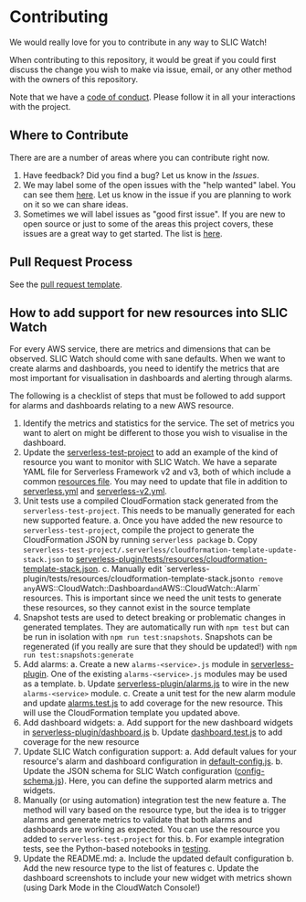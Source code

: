# Contributing

We would really love for you to contribute in any way to SLIC Watch!

When contributing to this repository, it would be great if you could first discuss the change you wish to make via issue, email, or any other method with the owners of this repository.

Note that we have a [code of conduct](CODE_OF_CONDUCT.md). Please follow it in all your interactions with the project.

## Where to Contribute

There are are a number of areas where you can contribute right now.

1. Have feedback? Did you find a bug? Let us know in the _Issues_.
2. We may label some of the open issues with the "help wanted" label. You can see them [here](https://github.com/fourTheorem/slic-watch/issues?q=is%3Aissue+is%3Aopen+label%3A%22help+wanted%22). Let us know in the issue if you are planning to work on it so we can share ideas.
3. Sometimes we will label issues as "good first issue". If you are new to open source or just to some of the areas this project covers, these issues are a great way to get started. The list is [here](https://github.com/fourTheorem/slic-watch/issues?utf8=%E2%9C%93&q=is%3Aissue+is%3Aopen+label%3A%22good+first+issue%22).

## Pull Request Process

See the [pull request template](./docs/pull_request_template.md).

## How to add support for new resources into SLIC Watch

For every AWS service, there are metrics and dimensions that can be observed. SLIC Watch should come with sane defaults. When we want to create alarms and dashboards, you need to identify the metrics that are most important for visualisation in dashboards and alerting through alarms.

The following is a checklist of steps that must be followed to add support for alarms and dashboards relating to a new AWS resource.

1. Identify the metrics and statistics for the service. The set of metrics you want to alert on might be different to those you wish to visualise in the dashboard.
2. Update the [serverless-test-project](./serverless-test-project) to add an example of the kind of resource you want to monitor with SLIC Watch.  We have a separate YAML file for Serverless Framework v2 and v3, both of which include a common [resources file](./serverless-test-project/sls-resources.yml). You may need to update that file in addition to [serverless.yml](./serverless-test-project/serverless.yml) and [serverless-v2.yml](./serverless-test-project/serverless-v2.yml).
3. Unit tests use a compiled CloudFormation stack generated from the `serverless-test-project`. This needs to be manually generated for each new supported feature.
 a. Once you have added the new resource to `serverless-test-project`, compile the project to generate the CloudFormation JSON by running `serverless package`
 b. Copy `serverless-test-project/.serverless/cloudformation-template-update-stack.json` to [serverless-plugin/tests/resources/cloudformation-template-stack.json](serverless-plugin/tests/resources/cloudformation-template-stack.json`).
 c. Manually edit `serverless-plugin/tests/resources/cloudformation-template-stack.json` to remove any `AWS::CloudWatch::Dashboard` and `AWS::CloudWatch::Alarm` resources. This is important since we need the unit tests to generate these resources, so they cannot exist in the source template
4. Snapshot tests are used to detect breaking or problematic changes in generated templates. They are automatically run with `npm test` but can be run in isolation with `npm run test:snapshots`. Snapshots can be regenerated (if you really are sure that they should be updated!) with `npm run test:snapshots:generate`
5. Add alarms:
 a. Create a new `alarms-<service>.js` module in [serverless-plugin](./serverless-plugin/). One of the existing `alarms-<service>.js` modules may be used as a template.
 b. Update [serverless-plugin/alarms.js](./serverless-plugin/alarms.js) to wire in the new `alarms-<service>` module.
 c. Create a unit test for the new alarm module and update [alarms.test.js](./serverless-plugin/tests/alarms.test.js) to add coverage for the new resource. This will use the CloudFormation template you updated above.
6. Add dashboard widgets:
 a. Add support for the new dashboard widgets in [serverless-plugin/dashboard.js](./serverless-plugin/dashboard.js)
 b. Update [dashboard.test.js](./serverless-plugin/tests/dashboard.test.js) to add coverage for the new resource
7. Update SLIC Watch configuration support:
 a. Add default values for your resource's alarm and dashboard configuration in [default-config.js](./serverless-plugin/default-config.js).
 b. Update the JSON schema for SLIC Watch configuration ([config-schema.js](./serverless-plugin/config-schema.js)). Here, you can define the supported alarm metrics and widgets.
8. Manually (or using automation) integration test the new feature
 a. The method will vary based on the resource type, but the idea is to trigger alarms and generate metrics to validate that both alarms and dashboards are working as expected. You can use the resource you added to `serverless-test-project` for this.
 b. For example integration tests, see the Python-based notebooks in [testing](./testing).
9. Update the README.md:
 a. Include the updated default configuration
 b. Add the new resource type to the list of features
 c. Update the dashboard screenshots to include your new widget with metrics shown (using Dark Mode in the CloudWatch Console!)

